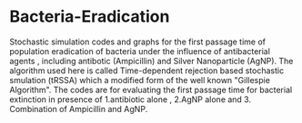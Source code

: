 # Bacteria-Eradication
Stochastic simulation codes and graphs for the first passage time of population eradication of bacteria under the influence of antibacterial agents , including antibotic (Ampicillin) and Silver Nanoparticle (AgNP). The algorithm used here is called Time-dependent rejection based stochastic smulation (tRSSA) which a modified form of the well known "Gillespie Algorithm". The codes are for evaluating the first passage time for bacterial extinction in presence of 1.antibiotic alone , 2.AgNP alone and 3.  Combination of Ampicillin and AgNP.
